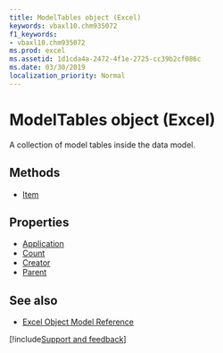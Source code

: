 ```yaml
---
title: ModelTables object (Excel)
keywords: vbaxl10.chm935072
f1_keywords:
- vbaxl10.chm935072
ms.prod: excel
ms.assetid: 1d1cda4a-2472-4f1e-2725-cc39b2cf086c
ms.date: 03/30/2019
localization_priority: Normal
---
```



# ModelTables object (Excel)

A collection of model tables inside the data model.

## Methods

- [Item](Excel.modeltables.item.md)

## Properties

- [Application](Excel.modeltables.application.md)
- [Count](Excel.modeltables.count.md)
- [Creator](Excel.modeltables.creator.md)
- [Parent](Excel.modeltables.parent.md)

## See also

- [Excel Object Model Reference](overview/Excel/object-model.md)

[!include[Support and feedback](~/includes/feedback-boilerplate.md)]